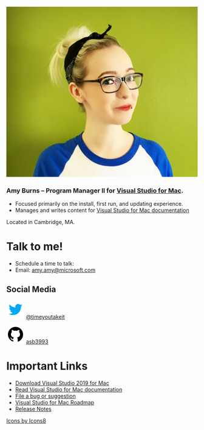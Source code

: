 ![image of me](media/amy.png)

### Amy Burns – Program Manager II for [Visual Studio for Mac](aka.ms/vsmac).
* Focused primarily on the install, first run, and updating experience.
* Manages and writes content for [Visual Studio for Mac documentation](aka.ms/vsmac-docs)

Located in Cambridge, MA.

# Talk to me!

- Schedule a time to talk:
- Email: amy.amy@microsoft.com

## Social Media

![twitter logo](media/twitter.png) [@timeyoutakeit](https://twitter.com/timeyoutakeit)

![github logo](media/github.png) [asb3993](https://github.com/asb3993)

# Important Links

- [Download Visual Studio 2019 for Mac](https://visualstudio.microsoft.com/vs/mac/)
- [Read Visual Studio for Mac documentation](https://docs.microsoft.com/visualstudio/mac)
- [File a bug or suggestion](https://developercommunity.visualstudio.com/spaces/41/index.html)
- [Visual Studio for Mac Roadmap](https://docs.microsoft.com/visualstudio/productinfo/mac-roadmap)
- [Release Notes](https://docs.microsoft.com/visualstudio/releasenotes/vs2019-mac-relnotes)

[Icons by Icons8](https://icons8.com/)